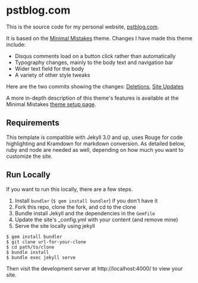 # pstblog.com

This is the source code for my personal website, [pstblog.com](http://pstblog.com).  

It is based on the [Minimal Mistakes](https://github.com/mmistakes/minimal-mistakes) theme.  Changes I have made this theme include:

* Disqus comments load on a button click rather than automatically
* Typography changes, mainly to the body text and navigation bar
* Wider text field for the body 
* A variety of other style tweaks 

Here are the two commits showing the changes:
[Deletions](https://github.com/psthomas/psthomas.github.io/commit/30b59fc6bb13ba3d1b471b216061fe1894aa7ba3), 
[Site Updates](https://github.com/psthomas/psthomas.github.io/commit/afd450bfd56a1778be1016385fd35cb5435a50f8)

A more in-depth description of this theme's features is available at the Minimal Mistakes [theme setup page](http://mmistakes.github.io/minimal-mistakes/theme-setup/).  

## Requirements

This template is compatible with Jekyll 3.0 and up, uses Rouge for code highlighting and Kramdown for markdown conversion.  As detailed below, ruby and node are needed as well, depending on how much you want to customize the site.  

## Run Locally

If you want to run this locally, there are a few steps. 

1. Install `bundler` (`$ gem install bundler`) if you don't have it 
2. Fork this repo, clone the fork, and cd to the clone
3. Bundle install Jekyll and the dependencies in the `Gemfile`
4. Update the site's _config.yml with your content (and remove mine)
5. Serve the site locally using jekyll

```
$ gem install bundler 
$ git clone url-for-your-clone
$ cd path/to/clone
$ bundle install
$ bundle exec jekyll serve 
```

Then visit the development server at http://localhost:4000/ to view your site.  
